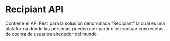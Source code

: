 # Recipiant API
Contiene el API Rest para la solucion denominada "Recipiant" la cual es una plataforma donde las personas pueden compartir e interactuar con recetas de cocina de usuarios alrededor del mundo
